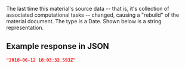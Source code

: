 The last time this material's source data -- that is, it's collection of associated computational tasks -- changed,
causing a "rebuild" of the material document. The type is a Date. Shown below is a string representation.

## Example response in JSON

```json
"2018-06-12 18:03:32.593Z"
```
